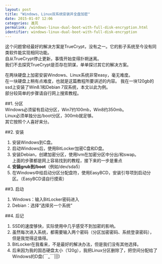 ```yaml
---
layout: post
title: "Windows、Linux双系统安装并全盘加密"
date: 2015-01-07 12:06
categories: 進芫
permalink: /windows-linux-dual-boot-with-full-disk-encryption.html
identifier: windows-linux-dual-boot-with-full-disk-encryption
---
```


这个问题曾经最好的解决方案是TrueCrypt，没有之一。它的影子系统至今没有同类软件能实现相同功能。  
自从TrueCrypt停止更新，事情开始变得扑朔迷离。  
我们不去探究TrueCrypt是否存在阴谋，单单探讨其它的解决方案。  

在两块硬盘上加密安装Windows、Linux系统非常easy，毫无难度。  
在一块硬盘上稍有点难度，也就是这篇教程所要讲述的内容。
我在一块120gb的ssd上安装了Win8.1和Debian 7双系统，本文以此为例。  
部分较简单的步骤请自行网上搜索教程。  

##1. 分区  
Windows必须留有启动分区，Win7约100mb，Win8约350mb。  
Linux必须单独分出/boot分区，300mb就足够。  
其它按照个人喜好来分。

##2. 安装  
1. 安装Windows到C盘。  
2. 启动Windows后，使用BitLocker加密C盘和D盘。  
3. 安装Debian，创建加密分区，使用lvm在加密分区中分出/和swap。  
上面的步骤都是网上容易找到的教程，接下来的一步是重点  
4. **安装grub到/boot**（例如/dev/sda5）  
5. 在Windows中给启动分区分配盘符，使用EasyBCD，安装引导项到启动分区。（EasyBCD请自行摸索）  

##3. 启动  
1. Windows：输入BitLocker密码进入  
2. Debian：选择“选择另一个系统”  

##4. 后记  
1. SSD的速度够快，实际使用中几乎感受不到加密的影响。  
2. 虽然每次进入系统，都需要输入两个密码（分区加密密码、系统登录密码），但是我觉得这值得。  
3. BitLocker在我看来，不是最好的解决办法，但是我们没有其他选择。  
4. 后来因为我的固态硬盘太小（120g），我把Linux分区删除了，把空间分配给了Windows的D盘(￣_￣|||)  

